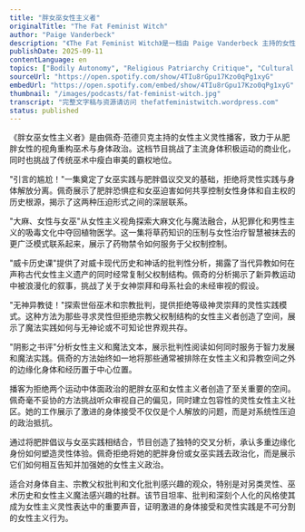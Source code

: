 ```yaml
---
title: "胖女巫女性主义者"
originalTitle: "The Fat Feminist Witch"
author: "Paige Vanderbeck"
description: "《The Fat Feminist Witch》是一档由 Paige Vanderbeck 主持的女性主义灵性播客，以肥胖倡议、女巫实践与文化批判为核心，探索身体政治与现代巫术的交汇。节目风格幽默、坦率且富有批判性，内容涵盖巫术历史、女权主义魔法、宗教批判与大麻文化。Spotify 评分为 4.9（186 条评论），在另类女性主义与灵性播客圈中具有鲜明特色。"
publishDate: 2025-09-11
contentLanguage: en
topics: ["Bodily Autonomy", "Religious Patriarchy Critique", "Cultural Critique"]
sourceUrl: "https://open.spotify.com/show/4TIu8rGpu17Kzo0qPg1xyG"
embedUrl: "https://open.spotify.com/embed/show/4TIu8rGpu17Kzo0qPg1xyG"
thumbnail: "/images/podcasts/fat-feminist-witch.jpg"
transcript: "完整文字稿与资源请访问 thefatfeministwitch.wordpress.com"
status: published
---
```


《胖女巫女性主义者》是由佩奇·范德贝克主持的女性主义灵性播客，致力于从肥胖女性的视角重构巫术与身体政治。这档节目挑战了主流身体积极运动的商业化，同时也挑战了传统巫术中瘦白审美的霸权地位。

"引言的尴尬！"一集奠定了女巫实践与肥胖倡议交叉的基础，拒绝将灵性实践与身体解放分离。佩奇展示了肥胖恐惧症和女巫迫害如何共享控制女性身体和自主权的历史根源，揭示了这两种压迫形式之间的深层联系。

"大麻、女性与女巫"从女性主义视角探索大麻文化与魔法融合，从犯罪化和男性主义的吸毒文化中夺回植物医学。这一集将草药知识的压制与女性治疗智慧被抹去的更广泛模式联系起来，展示了药物禁令如何服务于父权制控制。

"威卡历史课"提供了对威卡现代历史和神话的批判性分析，揭露了当代异教如何在声称古代女性主义遗产的同时经常复制父权制结构。佩奇的分析揭示了新异教运动中被浪漫化的叙事，挑战了关于女神崇拜和母系社会的未经审视的假设。

"无神异教徒！"探索世俗巫术和宗教批判，提供拒绝等级神灵崇拜的灵性实践模式。这种方法为那些寻求灵性但拒绝宗教父权制结构的女性主义者创造了空间，展示了魔法实践如何与无神论或不可知论世界观共存。

"阴影之书评"分析女性主义和魔法文本，展示批判性阅读如何同时服务于智力发展和魔法实践。佩奇的方法始终如一地将那些通常被排除在女性主义和异教空间之外的边缘化身体和经历置于中心位置。

播客为拒绝两个运动中体面政治的肥胖女巫和女性主义者创造了至关重要的空间。佩奇毫不妥协的方法挑战听众审视自己的偏见，同时建立包容性的灵性女性主义社区。她的工作展示了激进的身体接受不仅仅是个人解放的问题，而是对系统性压迫的政治抵抗。

通过将肥胖倡议与女巫实践相结合，节目创造了独特的交叉分析，承认多重边缘化身份如何塑造灵性体验。佩奇拒绝将她的肥胖身份或女巫实践去政治化，而是展示它们如何相互告知并加强她的女性主义政治。

适合对身体自主、宗教父权批判和文化批判感兴趣的观众，特别是对另类灵性、巫术历史和女性主义魔法感兴趣的社群。该节目坦率、批判和深刻个人化的风格使其成为女性主义灵性表达中的重要声音，证明激进的身体接受和灵性实践是不可分割的女性主义行为。
